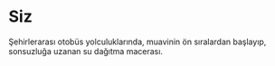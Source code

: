 # Siz
Şehirlerarası otobüs yolculuklarında, muavinin ön sıralardan başlayıp, sonsuzluğa uzanan su dağıtma macerası.
